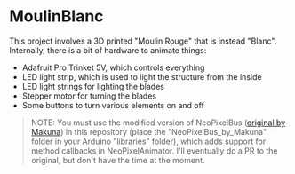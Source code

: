 # MoulinBlanc

This project involves a 3D printed "Moulin Rouge" that is instead "Blanc".  Internally, there is a bit of hardware to animate things:

* Adafruit Pro Trinket 5V, which controls everything
* LED light strip, which is used to light the structure from the inside
* LED light strings for lighting the blades
* Stepper motor for turning the blades
* Some buttons to turn various elements on and off

> NOTE: You must use the modified version of NeoPixelBus ([original by Makuna](https://github.com/Makuna/NeoPixelBus)) in this repository (place the "NeoPixelBus_by_Makuna" folder in your Arduino "libraries" folder), which adds support for method callbacks in NeoPixelAnimator. I'll eventually do a PR to the original, but don't have the time at the moment.
